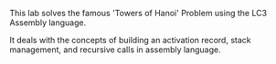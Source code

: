 This lab solves the famous 'Towers of Hanoi' Problem using the LC3 Assembly language. 

It deals with the concepts of building an activation record, stack management, and recursive calls in assembly language. 
